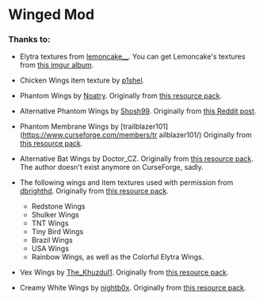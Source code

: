 # Winged Mod

### Thanks to:

- Elytra textures from [lemoncake__](https://www.reddit.com/user/lemoncake__/).
  You can get Lemoncake's textures from [this imgur album](https://imgur.com/a/sI5cv).
  
- Chicken Wings item texture by [p1shel](https://www.curseforge.com/members/p1shel).

- Phantom Wings by [Noatry](https://www.planetminecraft.com/member/noatry/).
  Originally from [this resource pack](https://www.planetminecraft.com/texture-pack/phantom-wings-for-elytra/).

- Alternative Phantom Wings by [Shosh99](https://www.reddit.com/user/Shosh99/).
  Originally from [this Reddit post](https://www.reddit.com/r/Minecraft/comments/8axcds/ive_made_phantom_texture_for_the_elytra/).
  
- Phantom Membrane Wings by [trailblazer101](https://www.curseforge.com/members/tr  ailblazer101/)
  Originally from [this resource pack](https://www.curseforge.com/minecraft/texture-packs/phantom-elytra).

- Alternative Bat Wings by Doctor_CZ.
  Originally from [this resource pack](https://www.curseforge.com/minecraft/texture-packs/bat-wings-skin-for-elytra).
  The author doesn't exist anymore on CurseForge, sadly.
  
- The following wings and item textures used with permission from [dbrighthd](https://www.curseforge.com/members/dbrighthd).
  Originally from [this resource pack](https://www.curseforge.com/minecraft/texture-packs/elytras).
   - Redstone Wings
   - Shulker Wings
   - TNT Wings
   - Tiny Bird Wings
   - Brazil Wings
   - USA Wings
   - Rainbow Wings, as well as the Colorful Elytra Wings.

- Vex Wings by [The_Khuzdul1](https://www.planetminecraft.com/member/the_khuzdul1/).
  Originally from [this resource pack](https://www.planetminecraft.com/texture-pack/vex-elytra-vanilla-add-on/).

- Creamy White Wings by [nightb0x](https://www.planetminecraft.com/member/nightbox/).
  Originally from [this resource pack](https://www.planetminecraft.com/texture-pack/creamy-white-wings/).